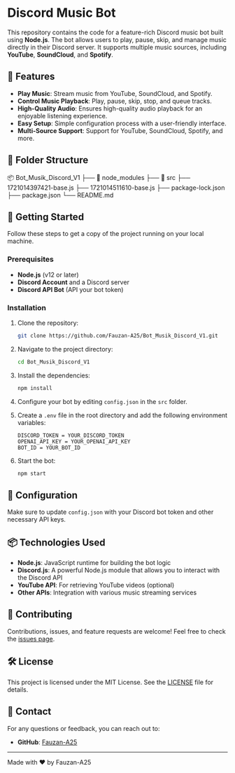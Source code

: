 # Discord Music Bot

This repository contains the code for a feature-rich Discord music bot built using **Node.js**. The bot allows users to play, pause, skip, and manage music directly in their Discord server. It supports multiple music sources, including **YouTube**, **SoundCloud**, and **Spotify**.

## 🎵 Features

- **Play Music**: Stream music from YouTube, SoundCloud, and Spotify.
- **Control Music Playback**: Play, pause, skip, stop, and queue tracks.
- **High-Quality Audio**: Ensures high-quality audio playback for an enjoyable listening experience.
- **Easy Setup**: Simple configuration process with a user-friendly interface.
- **Multi-Source Support**: Support for YouTube, SoundCloud, Spotify, and more.

## 📂 Folder Structure

📦 Bot_Musik_Discord_V1
├── 📁 node_modules
├── 📁 src
├── 1721014397421-base.js
├── 1721014511610-base.js
├── package-lock.json
├── package.json
└── README.md

## 🚀 Getting Started

Follow these steps to get a copy of the project running on your local machine.

### Prerequisites

- **Node.js** (v12 or later)
- **Discord Account** and a Discord server
- **Discord API Bot** (API your bot token)

### Installation

1. Clone the repository:
   ```bash
   git clone https://github.com/Fauzan-A25/Bot_Musik_Discord_V1.git
   ```

2. Navigate to the project directory:
   ```bash
   cd Bot_Musik_Discord_V1
   ```

3. Install the dependencies:
   ```bash
   npm install
   ```

4. Configure your bot by editing `config.json` in the `src` folder.

5. Create a `.env` file in the root directory and add the following environment variables:
   ```env
   DISCORD_TOKEN = YOUR_DISCORD_TOKEN
   OPENAI_API_KEY = YOUR_OPENAI_API_KEY
   BOT_ID = YOUR_BOT_ID
   ```

6. Start the bot:
   ```bash
   npm start
   ```

## 🔧 Configuration

Make sure to update `config.json` with your Discord bot token and other necessary API keys.

## 📦 Technologies Used

- **Node.js**: JavaScript runtime for building the bot logic
- **Discord.js**: A powerful Node.js module that allows you to interact with the Discord API
- **YouTube API**: For retrieving YouTube videos (optional)
- **Other APIs**: Integration with various music streaming services

## 🤝 Contributing

Contributions, issues, and feature requests are welcome! Feel free to check the [issues page](https://github.com/Fauzan-A25/Bot_Musik_Discord_V1/issues).

## 🛠️ License

This project is licensed under the MIT License. See the [LICENSE](LICENSE) file for details.

## 📧 Contact

For any questions or feedback, you can reach out to:

- **GitHub**: [Fauzan-A25](https://github.com/Fauzan-A25)

---

Made with ❤️ by Fauzan-A25
